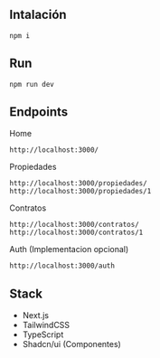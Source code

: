 ## Intalación
```
npm i 
```

## Run

```
npm run dev
```

## Endpoints

Home
``` 
http://localhost:3000/ 
```

Propiedades
```
http://localhost:3000/propiedades/
http://localhost:3000/propiedades/1 
```

Contratos
```
http://localhost:3000/contratos/
http://localhost:3000/contratos/1 
```

Auth (Implementacion opcional)
```
http://localhost:3000/auth 
```

## Stack
- Next.js
- TailwindCSS
- TypeScript
- Shadcn/ui (Componentes)